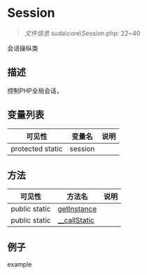 #  Session 

> *文件信息* suda\core\Session.php: 22~40


会话操纵类


## 描述



控制PHP全局会话，
 
## 变量列表
| 可见性 |  变量名   | 说明 |
|--------|----|------|
 | protected  static  | session | | 
## 方法

 
| 可见性 | 方法名 | 说明 |
|--------|-------|------|
 |  public  static|[getInstance](Session/getInstance.md) |  |
 |  public  static|[__callStatic](Session/__callStatic.md) |  |
## 例子

example